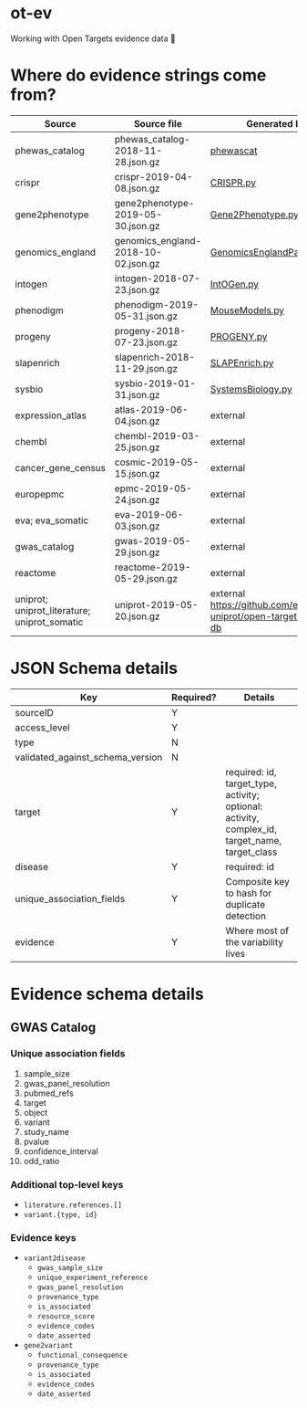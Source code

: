 # ot-ev
Working with Open Targets evidence data 🧐

# Where do evidence strings come from?
| Source | Source file | Generated by | Count | Sample |
| --- | --- | --- | --- | --- |
| phewas_catalog | phewas_catalog-2018-11-28.json.gz | [phewascat](https://github.com/opentargets/evidence_datasource_parsers/tree/master/modules/phewascat) | 56,014 | |
| crispr | crispr-2019-04-08.json.gz | [CRISPR.py](https://github.com/opentargets/evidence_datasource_parsers/blob/master/modules/CRISPR.py) | 1,641 | |
| gene2phenotype | gene2phenotype-2019-05-30.json.gz | [Gene2Phenotype.py](https://github.com/opentargets/evidence_datasource_parsers/blob/master/modules/Gene2Phenotype.py) | 1,589 | |
| genomics_england | genomics_england-2018-10-02.json.gz | [GenomicsEnglandPanelApp.py](https://github.com/opentargets/evidence_datasource_parsers/blob/master/modules/GenomicsEnglandPanelApp.py) | 10,533 | |
| intogen | intogen-2018-07-23.json.gz | [IntOGen.py](https://github.com/opentargets/evidence_datasource_parsers/blob/master/modules/IntOGen.py) | 2,371 | |
| phenodigm | phenodigm-2019-05-31.json.gz | [MouseModels.py](https://github.com/opentargets/evidence_datasource_parsers/blob/master/modules/MouseModels.py) | 500,462 | [animal_model.json](https://github.com/hammer/ot-ev/blob/master/animal_model.json) |
| progeny | progeny-2018-07-23.json.gz | [PROGENY.py](https://github.com/opentargets/evidence_datasource_parsers/blob/master/modules/PROGENY.py) | 308 | |
| slapenrich | slapenrich-2018-11-29.json.gz | [SLAPEnrich.py](https://github.com/opentargets/evidence_datasource_parsers/blob/master/modules/SLAPEnrich.py) | 74,575 | |
| sysbio | sysbio-2019-01-31.json.gz | [SystemsBiology.py](https://github.com/opentargets/evidence_datasource_parsers/blob/master/modules/SystemsBiology.py) | 408 | |
| expression_atlas | atlas-2019-06-04.json.gz | external | 381,141 | [rna_expression.json](https://github.com/hammer/ot-ev/blob/master/rna_expression.json) |
| chembl | chembl-2019-03-25.json.gz | external | 384,783 | [known_drug.json](https://github.com/hammer/ot-ev/blob/master/known_drug.json) |
| cancer_gene_census | cosmic-2019-05-15.json.gz | external | 59,992 | [somatic_mutation.json](https://github.com/hammer/ot-ev/blob/master/somatic_mutation.json) |
| europepmc | epmc-2019-05-24.json.gz | external | 5,438,280 | [literature.json](https://github.com/hammer/ot-ev/blob/master/literature.json) |
| eva; eva_somatic | eva-2019-06-03.json.gz | external | 89,636; 7,057 | |
| gwas_catalog | gwas-2019-05-29.json.gz | external | 157,008 | [genetic_association.json](https://github.com/hammer/ot-ev/blob/master/genetic_association.json) |
| reactome | reactome-2019-05-29.json.gz | external | 10,083 | [affected_pathway.json](https://github.com/hammer/ot-ev/blob/master/affected_pathway.json) |
| uniprot; uniprot_literature; uniprot_somatic | uniprot-2019-05-20.json.gz | external https://github.com/ebi-uniprot/open-targets-core-db | 28,743; 4,567; 284 | |

# JSON Schema details
| Key | Required? | Details |
| --- | --- | --- |
| sourceID | Y | |
| access_level | Y | |
| type | N | |
| validated_against_schema_version | N | |
| target | Y | required: id, target_type, activity; optional: activity, complex_id, target_name, target_class |
| disease | Y | required: id |
| unique_association_fields | Y | Composite key to hash for duplicate detection |
| evidence | Y | Where most of the variability lives |

# Evidence schema details
## GWAS Catalog
### Unique association fields
1. sample_size
1. gwas_panel_resolution
1. pubmed_refs
1. target
1. object
1. variant
1. study_name
1. pvalue
1. confidence_interval
1. odd_ratio

### Additional top-level keys
- `literature.references.[]`
- `variant.{type, id}`

### Evidence keys
- `variant2disease`
  - `gwas_sample_size`
  - `unique_experiment_reference`
  - `gwas_panel_resolution`
  - `provenance_type`
  - `is_associated`
  - `resource_score`
  - `evidence_codes`
  - `date_asserted`
- `gene2variant`
  - `functional_consequence`
  - `provenance_type`
  - `is_associated`
  - `evidence_codes`
  - `date_asserted`
